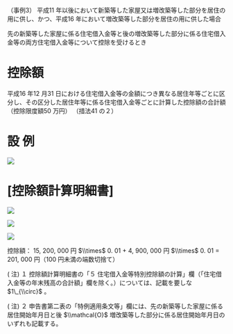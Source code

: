 （事例3） 平成11 年以後において新築等した家屋又は増改築等した部分を居住の用に供し、かつ、平成16 年において増改築等した部分を居住の用に供した場合

先の新築等した家屋に係る住宅借入金等と後の増改築等した部分に係る住宅借入金等の両方住宅借入金等について控除を受けるとき

# 控除額

平成16 年12 月31 日における住宅借入金等の金額につき異なる居住年等ごとに区分し、その区分した居住年等に係る住宅借入金等ごとに計算した控除額の合計額 （控除限度額50 万円） （措法41 の２）

# 設 例

![](https://www.nta.go.jp/tmp/8f919b48-d7c3-47a9-9924-0610af89a42a/images/2ca0b1c2b97dc169aa467ff99dd7678bc766b7f40362d6eacd332d020e912e72.jpg)

# \[控除額計算明細書\]

![](https://www.nta.go.jp/tmp/8f919b48-d7c3-47a9-9924-0610af89a42a/images/f18392f109dd5a11762a60d4587a9a62c08065faabced598b3ae85625b997467.jpg)

![](https://www.nta.go.jp/tmp/8f919b48-d7c3-47a9-9924-0610af89a42a/images/697822dad49c09a0c353755533f810f71c669d8052140d9da5a50f8efddd70e0.jpg)

![](https://www.nta.go.jp/tmp/8f919b48-d7c3-47a9-9924-0610af89a42a/images/230b8440ef50b126c5c80a38d1c4bece2a2856392192c11082625aeab2224db3.jpg)

控除額： 15, 200, 000 円 $\\times$ 0. 01 + 4, 900, 000 円 $\\times$ 0. 01 $=$ 201, 000 円（100 円未満の端数切捨て）

( 注) １ 控除額計算明細書の「５ 住宅借入金等特別控除額の計算」欄（「住宅借入金等の年末残高の合計額」欄を除く。）については、記載を要しな $1\_{\\circ}$ 。

( 注) ２ 申告書第二表の「特例適用条文等」欄には、先の新築等した家屋に係る居住開始年月日と後 $\\mathcal{O}$ 増改築等した部分に係る居住開始年月日のいずれも記載する。